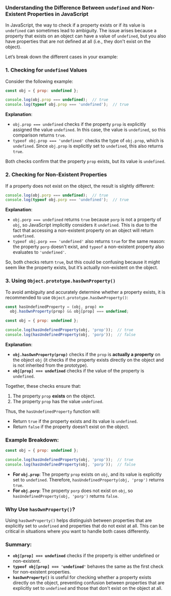 ### Understanding the Difference Between `undefined` and Non-Existent Properties in JavaScript

In JavaScript, the way to check if a property exists or if its value is `undefined` can sometimes lead to ambiguity. The issue arises because a property that exists on an object can have a value of `undefined`, but you also have properties that are not defined at all (i.e., they don't exist on the object). 

Let’s break down the different cases in your example:

### 1. **Checking for `undefined` Values**

Consider the following example:

```javascript
const obj = { prop: undefined };

console.log(obj.prop === undefined);  // true
console.log(typeof obj.prop === 'undefined');  // true
```

**Explanation**:
- `obj.prop === undefined` checks if the property `prop` is explicitly assigned the value `undefined`. In this case, the value is `undefined`, so this comparison returns `true`.
- `typeof obj.prop === 'undefined'` checks the type of `obj.prop`, which is `undefined`. Since `obj.prop` is explicitly set to `undefined`, this also returns `true`.

Both checks confirm that the property `prop` exists, but its value is `undefined`.

### 2. **Checking for Non-Existent Properties**

If a property does not exist on the object, the result is slightly different:

```javascript
console.log(obj.porp === undefined);  // true
console.log(typeof obj.porp === 'undefined');  // true
```

**Explanation**:
- `obj.porp === undefined` returns `true` because `porp` is not a property of `obj`, so JavaScript implicitly considers it `undefined`. This is due to the fact that accessing a non-existent property on an object will return `undefined`.
- `typeof obj.porp === 'undefined'` also returns `true` for the same reason: the property `porp` doesn't exist, and `typeof` a non-existent property also evaluates to `'undefined'`.

So, both checks return `true`, but this could be confusing because it might seem like the property exists, but it’s actually non-existent on the object.

### 3. **Using `Object.prototype.hasOwnProperty()`**

To avoid ambiguity and accurately determine whether a property exists, it is recommended to use `Object.prototype.hasOwnProperty()`:

```javascript
const hasUndefinedProperty = (obj, prop) =>
  obj.hasOwnProperty(prop) && obj[prop] === undefined;

const obj = { prop: undefined };

console.log(hasUndefinedProperty(obj, 'prop'));  // true
console.log(hasUndefinedProperty(obj, 'porp'));  // false
```

**Explanation**:
- **`obj.hasOwnProperty(prop)`** checks if the `prop` is **actually a property** on the object `obj` (it checks if the property exists directly on the object and is not inherited from the prototype).
- **`obj[prop] === undefined`** checks if the value of the property is `undefined`.

Together, these checks ensure that:
1. The property `prop` **exists** on the object.
2. The property `prop` has the value `undefined`.

Thus, the `hasUndefinedProperty` function will:
- Return `true` if the property exists and its value is `undefined`.
- Return `false` if the property doesn’t exist on the object.

### Example Breakdown:

```javascript
const obj = { prop: undefined };

console.log(hasUndefinedProperty(obj, 'prop'));  // true
console.log(hasUndefinedProperty(obj, 'porp'));  // false
```

- **For `obj.prop`**: The property `prop` exists on `obj`, and its value is explicitly set to `undefined`. Therefore, `hasUndefinedProperty(obj, 'prop')` returns `true`.
- **For `obj.porp`**: The property `porp` does not exist on `obj`, so `hasUndefinedProperty(obj, 'porp')` returns `false`.

### Why Use `hasOwnProperty()`?

Using `hasOwnProperty()` helps distinguish between properties that are explicitly set to `undefined` and properties that do not exist at all. This can be critical in situations where you want to handle both cases differently.

### Summary:

- **`obj[prop] === undefined`** checks if the property is either undefined or non-existent.
- **`typeof obj[prop] === 'undefined'`** behaves the same as the first check for non-existent properties.
- **`hasOwnProperty()`** is useful for checking whether a property exists directly on the object, preventing confusion between properties that are explicitly set to `undefined` and those that don't exist on the object at all.

